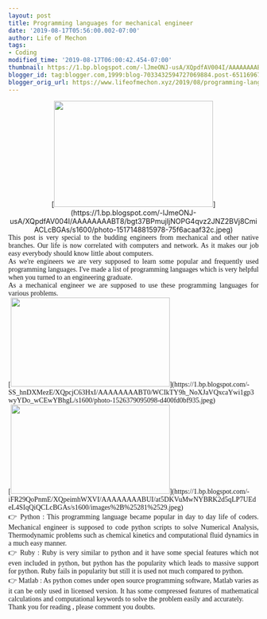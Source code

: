 ```yaml
---
layout: post
title: Programming languages for mechanical engineer
date: '2019-08-17T05:56:00.002-07:00'
author: Life of Mechon
tags:
- Coding
modified_time: '2019-08-17T06:00:42.454-07:00'
thumbnail: https://1.bp.blogspot.com/-lJmeONJ-usA/XQpdfAV004I/AAAAAAAABT8/bgt37BPmujIjNOPG4qvz2JNZ2BVj8CmiACLcBGAs/s72-c/photo-1517148815978-75f6acaaf32c.jpeg
blogger_id: tag:blogger.com,1999:blog-7033432594727069884.post-6511696771183311587
blogger_orig_url: https://www.lifeofmechon.xyz/2019/08/programming-languages-for-mechanical.html
---
```


<div dir="ltr" style="text-align: left;" trbidi="on"><div class="separator" 
style="clear: both; text-align: center;">[<img border="0" 
data-original-height="333" data-original-width="500" height="213" 
src="https://1.bp.blogspot.com/-lJmeONJ-usA/XQpdfAV004I/AAAAAAAABT8/bgt37BPmujIjNOPG4qvz2JNZ2BVj8CmiACLcBGAs/s320/photo-1517148815978-75f6acaaf32c.jpeg" 
width="320" 
/>](https://1.bp.blogspot.com/-lJmeONJ-usA/XQpdfAV004I/AAAAAAAABT8/bgt37BPmujIjNOPG4qvz2JNZ2BVj8CmiACLcBGAs/s1600/photo-1517148815978-75f6acaaf32c.jpeg)<div 
class="separator" style="clear: both; text-align: center;"> 
<div dir="ltr"><div style="text-align: justify;"><span style="font-family: 
&quot;times&quot; , &quot;times new roman&quot; , serif;">This post is very 
special to the budding engineers from mechanical and other native branches. 
Our life is now correlated with computers and network. As it makes our job 
easy everybody should know little about computers. 

<div dir="ltr"><div style="text-align: justify;"><span style="font-family: 
&quot;times&quot; , &quot;times new roman&quot; , serif;">As we're engineers 
we are very supposed to learn some popular and frequently used programming 
languages. I've made a list of programming languages which is very helpful 
when you turned to an engineering graduate.<div dir="ltr"><div 
style="text-align: justify;"><span style="font-family: &quot;times&quot; , 
&quot;times new roman&quot; , serif;">As a mechanical engineer we are supposed 
to use these programming languages for various problems.<div dir="ltr"><div 
style="text-align: justify;"><span style="font-family: &quot;times&quot; , 
&quot;times new roman&quot; , serif;"> 
<div class="separator" style="clear: both; text-align: justify;">[<span 
style="font-family: &quot;times&quot; , &quot;times new roman&quot; , 
serif;"><img border="0" data-original-height="281" data-original-width="500" 
height="179" 
src="https://1.bp.blogspot.com/-SS_hnDXMezE/XQpcjC63HxI/AAAAAAAABT0/WCIkTY9h_NoXJaVQxcaYwi1gp3wyYDo_wCEwYBhgL/s320/photo-1526379095098-d400fd0bf935.jpeg" 
width="320" 
/>](https://1.bp.blogspot.com/-SS_hnDXMezE/XQpcjC63HxI/AAAAAAAABT0/WCIkTY9h_NoXJaVQxcaYwi1gp3wyYDo_wCEwYBhgL/s1600/photo-1526379095098-d400fd0bf935.jpeg)<div 
class="separator" style="clear: both; text-align: justify;">[<span 
style="font-family: &quot;times&quot; , &quot;times new roman&quot; , 
serif;"><img border="0" data-original-height="223" data-original-width="397" 
height="179" 
src="https://1.bp.blogspot.com/-iFR29QoPnmE/XQpeimhWXVI/AAAAAAAABUI/at5DKVuMwNYBRK2d5qLP7UEdeL4SIqQiQCLcBGAs/s320/images%2B%25281%2529.jpeg" 
width="320" 
/>](https://1.bp.blogspot.com/-iFR29QoPnmE/XQpeimhWXVI/AAAAAAAABUI/at5DKVuMwNYBRK2d5qLP7UEdeL4SIqQiQCLcBGAs/s1600/images%2B%25281%2529.jpeg)<div 
dir="ltr"><div style="text-align: justify;"><span style="font-family: 
&quot;times&quot; , &quot;times new roman&quot; , serif;"> 
<div dir="ltr"><div style="text-align: justify;"><span style="font-family: 
&quot;times&quot; , &quot;times new roman&quot; , serif;"> 
<div dir="ltr"><div style="text-align: justify;"><span style="font-family: 
&quot;times&quot; , &quot;times new roman&quot; , serif;">  👉   Python  :  
This programming language became popular in day to day life of coders. 
Mechanical engineer is supposed to code python scripts to solve Numerical 
Analysis, Thermodynamic problems such as chemical kinetics and computational 
fluid dynamics in a much easy manner. 
<span style="font-family: &quot;times&quot; , &quot;times new roman&quot; , 
serif;"> 
<div dir="ltr"><div style="text-align: justify;"><span style="font-family: 
&quot;times&quot; , &quot;times new roman&quot; , serif;">  👉  Ruby     : Ruby 
is very similar to python and it have some special features which not even 
included in python, but python has the popularity which leads to massive 
support for python. Ruby fails in popularity but still it is used not much 
compared to python.<div dir="ltr"><div style="text-align: justify;"> 
<span style="font-family: &quot;times&quot; , &quot;times new roman&quot; , 
serif;"> 👉    Matlab : As python comes under open source programming software, 
Matlab varies as it can be only used in licensed version. It has some 
compressed features of mathematical calculations and computational keywords to 
solve the problem easily and accurately.<div dir="ltr"><div style="text-align: 
justify;"><span style="font-family: &quot;times&quot; , &quot;times new 
roman&quot; , serif;"> 
<ins class="adsbygoogle" data-ad-client="ca-pub-5995405766026327" 
data-ad-format="fluid" data-ad-layout="in-article" data-ad-slot="9521379641" 
style="display: block; text-align: center;"></ins> 
<div dir="ltr"><div style="text-align: justify;"><span style="font-family: 
&quot;times&quot; , &quot;times new roman&quot; , serif;">Thank you for 
reading , please comment you doubts. 